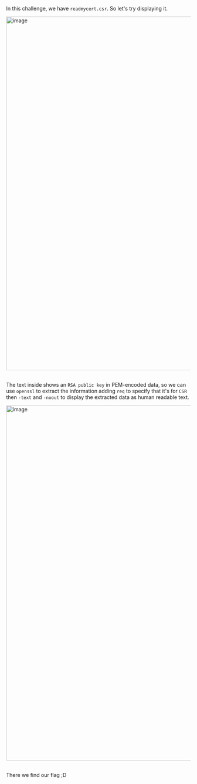 In this challenge, we have `readmycert.csr`. So let's try displaying it.

<img width="964" alt="image" src="https://github.com/user-attachments/assets/194c4c1b-705c-467a-9021-4cf62b371690">

<br>
<br>

The text inside shows an `RSA public key` in PEM-encoded data, so we can use `openssl` to extract the information
adding `req` to specify that it's for `CSR` then `-text` and `-noout` to display the extracted data as human readable text.

<img width="968" alt="image" src="https://github.com/user-attachments/assets/0974c712-32d8-4f07-a4c2-c7d17bbd84ab">

<br>
<br>

There we find our flag ;D
